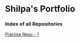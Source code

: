 # Shilpa's Portfolio
### Index of all Repositories
<a href="https://srs2121.github.io/shils/"> Practise Repo - 1 </a>
